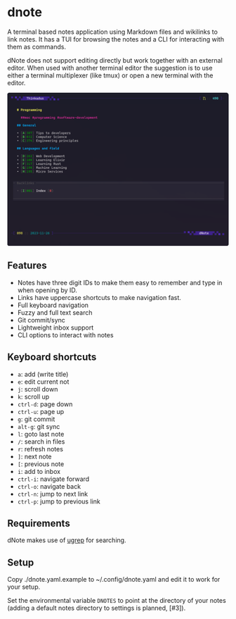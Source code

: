 # dnote

A terminal based notes application using Markdown files and wikilinks to link
notes. It has a TUI for browsing the notes and a CLI for interacting with them
as commands.

dNote does not support editing directly but work together with an external
editor. When used with another terminal editor the suggestion is to use either a
terminal multiplexer (like tmux) or open a new terminal with the editor.

![Browse view](./images/screenshot.png)

## Features

- Notes have three digit IDs to make them easy to remember and type in when
opening by ID.
- Links have uppercase shortcuts to make navigation fast.
- Full keyboard navigation
- Fuzzy and full text search
- Git commit/sync 
- Lightweight inbox support 
- CLI options to interact with notes

## Keyboard shortcuts

- `a`: add (write title)
- `e`: edit current not
- `j`: scroll down
- `k`: scroll up
- `ctrl-d`: page down
- `ctrl-u`: page up
- `g`: git commit
- `alt-g`: git sync
- `l`: goto last note
- `/`: search in files
- `r`: refresh notes
- `]`: next note
- `[`: previous note
- `i`: add to inbox
- `ctrl-i`: navigate forward
- `ctrl-o`: navigate back
- `ctrl-n`: jump to next link
- `ctrl-p`: jump to previous link

## Requirements

dNote makes use of [ugrep](https://github.com/Genivia/ugrep) for searching.

## Setup
Copy ./dnote.yaml.example to ~/.config/dnote.yaml and edit it to work for your setup.

Set the environmental variable `DNOTES` to point at the directory of your notes
(adding a default notes directory to settings is planned, [#3]).

